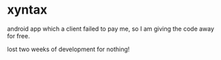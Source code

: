 xyntax
======

android app which a client failed to pay me, so I am giving the code away for free.

lost two weeks of development for nothing!

